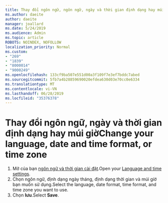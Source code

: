 ```yaml
---
title: Thay đổi ngôn ngữ, ngôn ngữ, ngày và thời gian định dạng hay múi giờ trong Outlook.com
ms.author: daeite
author: daeite
manager: joallard
ms.date: 5/24/2019
ms.audience: Admin
ms.topic: article
ROBOTS: NOINDEX, NOFOLLOW
localization_priority: Normal
ms.custom:
- "269"
- "1839"
- "8000014"
- "9000249"
ms.openlocfilehash: 133cf9ba507e551d00a3f109f7e3ef7bddc7abed
ms.sourcegitcommit: 5fb7a4b28859690020efdea630d03e70cc0e6334
ms.translationtype: MT
ms.contentlocale: vi-VN
ms.lasthandoff: 06/28/2019
ms.locfileid: "35376378"
---
```

# <a name="change-your-language-date-and-time-format-or-time-zone"></a><span data-ttu-id="a0053-102">Thay đổi ngôn ngữ, ngày và thời gian định dạng hay múi giờ</span><span class="sxs-lookup"><span data-stu-id="a0053-102">Change your language, date and time format, or time zone</span></span>

1. <span data-ttu-id="a0053-103">Mở của bạn [ngôn ngữ và thời gian cài đặt](https://go.microsoft.com/fwlink/?linkid=2085505).</span><span class="sxs-lookup"><span data-stu-id="a0053-103">Open your [Language and time settings](https://go.microsoft.com/fwlink/?linkid=2085505).</span></span>
1. <span data-ttu-id="a0053-104">Chọn ngôn ngữ, định dạng ngày tháng, định dạng thời gian và múi giờ bạn muốn sử dụng.</span><span class="sxs-lookup"><span data-stu-id="a0053-104">Select the language, date format, time format, and time zone you want to use.</span></span>
1. <span data-ttu-id="a0053-105">Chọn **lưu**.</span><span class="sxs-lookup"><span data-stu-id="a0053-105">Select **Save**.</span></span>